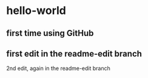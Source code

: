 # hello-world
first time using GitHub
---
first edit in the readme-edit branch
---
2nd edit, again in the readme-edit branch
